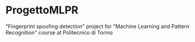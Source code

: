 # ProgettoMLPR
"Fingerprint spoofing detection" project for "Machine Learning and Pattern Recognition" course at Politecnico di Torino
